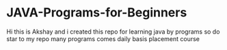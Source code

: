 # JAVA-Programs-for-Beginners
Hi this is Akshay and i created this repo for learning java by programs so do star to my repo  many programs comes daily basis placement course
